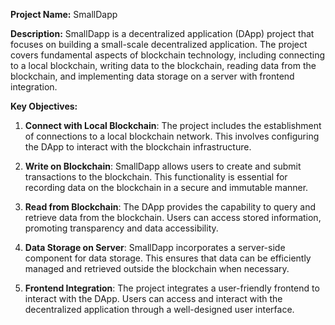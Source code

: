 
**Project Name:** SmallDapp

**Description:** SmallDapp is a decentralized application (DApp) project that focuses on building a small-scale decentralized application. The project covers fundamental aspects of blockchain technology, including connecting to a local blockchain, writing data to the blockchain, reading data from the blockchain, and implementing data storage on a server with frontend integration.

**Key Objectives:**
1. **Connect with Local Blockchain**: The project includes the establishment of connections to a local blockchain network. This involves configuring the DApp to interact with the blockchain infrastructure.

2. **Write on Blockchain**: SmallDapp allows users to create and submit transactions to the blockchain. This functionality is essential for recording data on the blockchain in a secure and immutable manner.

3. **Read from Blockchain**: The DApp provides the capability to query and retrieve data from the blockchain. Users can access stored information, promoting transparency and data accessibility.

4. **Data Storage on Server**: SmallDapp incorporates a server-side component for data storage. This ensures that data can be efficiently managed and retrieved outside the blockchain when necessary.

5. **Frontend Integration**: The project integrates a user-friendly frontend to interact with the DApp. Users can access and interact with the decentralized application through a well-designed user interface.


